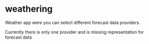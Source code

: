 # weathering
Weather app were you can select different forecast data providers.

Currently there is only one provider and is missing representation for forecast data
